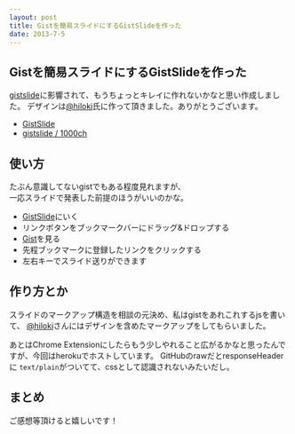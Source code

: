 ```yaml
---
layout: post
title: Gistを簡易スライドにするGistSlideを作った
date: 2013-7-5
---
```


## Gistを簡易スライドにするGistSlideを作った

[gistslide](https://github.com/nzoschke/gistdeck)に影響されて、もうちょっとキレイに作れないかなと思い作成しました。
デザインは[@hiloki](https://twitter.com/hiloki)氏に作って頂きました。ありがとうございます。

- [GistSlide](http://gistslide.herokuapp.com/)
- [gistslide / 1000ch](https://github.com/1000ch/gistslide)

## 使い方

たぶん意識してないgistでもある程度見れますが、  
一応スライドで発表した前提のほうがいいのかな。  

- [GistSlide](http://gistslide.herokuapp.com/)にいく
- リンクボタンをブックマークバーにドラッグ&ドロップする
- [Gist](https://gist.github.com/)を見る
- 先程ブックマークに登録したリンクをクリックする
- 左右キーでスライド送りができます

## 作り方とか

スライドのマークアップ構造を相談の元決め、私はgistをあれこれするjsを書いて、
[@hiloki](https://twitter.com/hiloki)さんにはデザインを含めたマークアップをしてもらいました。

あとはChrome Extensionにしたらもう少しやれること広がるかなと思ったんですが、今回はherokuでホストしています。
GitHubのrawだとresponseHeaderに  `text/plain`がついてて、cssとして認識されないみたいだし。

## まとめ

ご感想等頂けると嬉しいです！